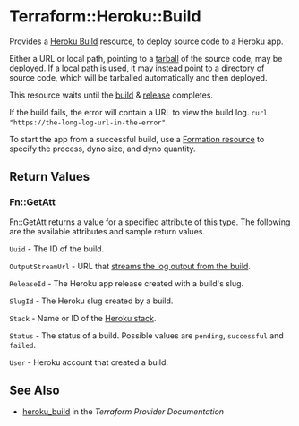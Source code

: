 # Terraform::Heroku::Build

Provides a [Heroku Build](https://devcenter.heroku.com/articles/platform-api-reference#build)
resource, to deploy source code to a Heroku app.

Either a URL or local path, pointing to a [tarball](https://en.wikipedia.org/wiki/Tar_(computing)) of the source code, may be deployed. If a local path is used, it may instead point to a directory of source code, which will be tarballed automatically and then deployed.

This resource waits until the [build](https://devcenter.heroku.com/articles/build-and-release-using-the-api) & [release](https://devcenter.heroku.com/articles/release-phase) completes.

If the build fails, the error will contain a URL to view the build log. `curl "https://the-long-log-url-in-the-error"`.

To start the app from a successful build, use a [Formation resource](formation.html) to specify the process, dyno size, and dyno quantity.

## Return Values

### Fn::GetAtt

Fn::GetAtt returns a value for a specified attribute of this type. The following are the available attributes and sample return values.

`Uuid` - The ID of the build.

`OutputStreamUrl` - URL that [streams the log output from the build](https://devcenter.heroku.com/articles/build-and-release-using-the-api#streaming-build-output).

`ReleaseId` - The Heroku app release created with a build's slug.

`SlugId` - The Heroku slug created by a build.

`Stack` - Name or ID of the [Heroku stack](https://devcenter.heroku.com/articles/stack).

`Status` - The status of a build. Possible values are `pending`, `successful` and `failed`.

`User` - Heroku account that created a build.

## See Also

* [heroku_build](https://www.terraform.io/docs/providers/heroku/r/build.html) in the _Terraform Provider Documentation_